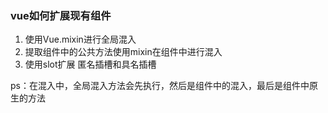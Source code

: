 ### vue如何扩展现有组件
1. 使用Vue.mixin进行全局混入
2. 提取组件中的公共方法使用mixin在组件中进行混入
3. 使用slot扩展
    匿名插槽和具名插槽

ps：在混入中，全局混入方法会先执行，然后是组件中的混入，最后是组件中原生的方法